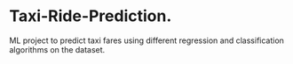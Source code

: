 # Taxi-Ride-Prediction.
ML project to predict taxi fares using different regression and classification algorithms on the dataset.
